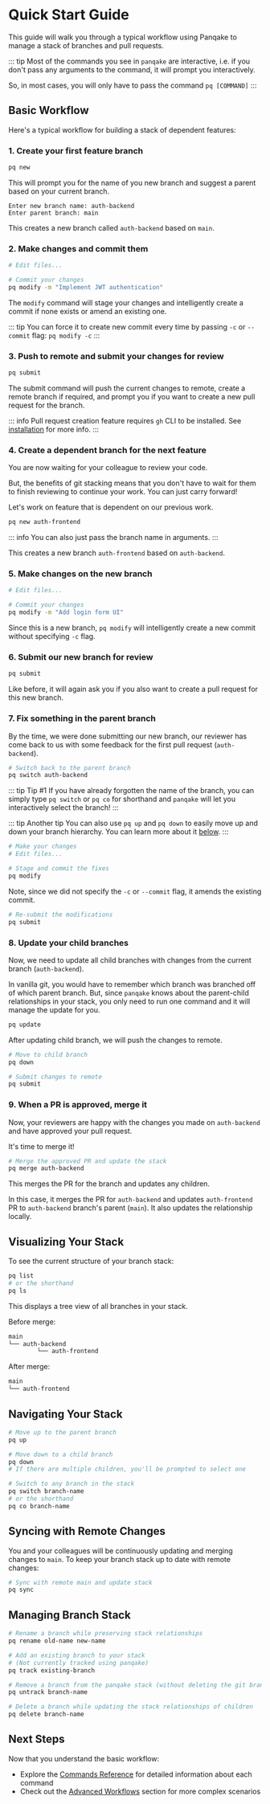 # Quick Start Guide

This guide will walk you through a typical workflow using Panqake to manage a stack of branches and pull requests.

::: tip
Most of the commands you see in `panqake` are interactive, i.e. if you don't pass any arguments to the command, it will prompt you interactively.

So, in most cases, you will only have to pass the command `pq [COMMAND]`
:::

## Basic Workflow

Here's a typical workflow for building a stack of dependent features:

### 1. Create your first feature branch

```bash
pq new
```

This will prompt you for the name of you new branch and suggest a parent based on your current branch.

```
Enter new branch name: auth-backend
Enter parent branch: main
```

This creates a new branch called `auth-backend` based on `main`.

### 2. Make changes and commit them

```bash
# Edit files...

# Commit your changes
pq modify -m "Implement JWT authentication"
```

The `modify` command will stage your changes and intelligently create a commit if none exists or amend an existing one.

::: tip
You can force it to create new commit every time by passing `-c` or `--commit` flag: `pq modify -c`
:::

### 3. Push to remote and submit your changes for review

```bash
pq submit
```

The submit command will push the current changes to remote, create a remote branch if required, and prompt you if you want to create a new pull request for the branch.

::: info
Pull request creation feature requires `gh` CLI to be installed. See [installation](/installation) for more info.
:::

### 4. Create a dependent branch for the next feature

You are now waiting for your colleague to review your code.

But, the benefits of git stacking means that you don't have to wait for them to finish reviewing to continue your work. You can just carry forward!

Let's work on feature that is dependent on our previous work.

```bash
pq new auth-frontend
```

::: info
You can also just pass the branch name in arguments.
:::

This creates a new branch `auth-frontend` based on `auth-backend`.

### 5. Make changes on the new branch

```bash
# Edit files...

# Commit your changes
pq modify -m "Add login form UI"
```

Since this is a new branch, `pq modify` will intelligently create a new commit without specifying `-c` flag.

### 6. Submit our new branch for review

```bash
pq submit
```

Like before, it will again ask you if you also want to create a pull request for this new branch.

### 7. Fix something in the parent branch

By the time, we were done submitting our new branch, our reviewer has come back to us with some feedback for the first pull request (`auth-backend`).

```bash
# Switch back to the parent branch
pq switch auth-backend
```

::: tip Tip #1
If you have already forgotten the name of the branch, you can simply type `pq switch` or `pq co` for shorthand and `panqake` will let you interactively select the branch!
:::

::: tip Another tip
You can also use `pq up` and `pq down` to easily move up and down your branch hierarchy. You can learn more about it [below](##Navigating-Your-Stack).
:::

```bash
# Make your changes
# Edit files...

# Stage and commit the fixes
pq modify
```

Note, since we did not specify the `-c` or `--commit` flag, it amends the existing commit.

```bash
# Re-submit the modifications
pq submit
```

### 8. Update your child branches

Now, we need to update all child branches with changes from the current branch (`auth-backend`).

In vanilla git, you would have to remember which branch was branched off of which parent branch. But, since `panqake` knows about the parent-child relationships in your stack, you only need to run one command and it will manage the update for you.

```bash
pq update
```

After updating child branch, we will push the changes to remote.

```bash
# Move to child branch
pq down

# Submit changes to remote
pq submit
```

### 9. When a PR is approved, merge it

Now, your reviewers are happy with the changes you made on `auth-backend` and have approved your pull request.

It's time to merge it!

```bash
# Merge the approved PR and update the stack
pq merge auth-backend
```

This merges the PR for the branch and updates any children.

In this case, it merges the PR for `auth-backend` and updates `auth-frontend` PR to `auth-backend` branch's parent (`main`). It also updates the relationship locally.

## Visualizing Your Stack

To see the current structure of your branch stack:

```bash
pq list
# or the shorthand
pq ls
```

This displays a tree view of all branches in your stack.

Before merge:

```bash
main
└── auth-backend
        └── auth-frontend
```

After merge:

```bash
main
└── auth-frontend
```

## Navigating Your Stack

```bash
# Move up to the parent branch
pq up

# Move down to a child branch
pq down
# If there are multiple children, you'll be prompted to select one

# Switch to any branch in the stack
pq switch branch-name
# or the shorthand
pq co branch-name
```

## Syncing with Remote Changes

You and your colleagues will be continuously updating and merging changes to `main`. To keep your branch stack up to date with remote changes:

```bash
# Sync with remote main and update stack
pq sync
```

## Managing Branch Stack

```bash
# Rename a branch while preserving stack relationships
pq rename old-name new-name

# Add an existing branch to your stack
# (Not currently tracked using panqake)
pq track existing-branch

# Remove a branch from the panqake stack (without deleting the git branch)
pq untrack branch-name

# Delete a branch while updating the stack relationships of children
pq delete branch-name
```

## Next Steps

Now that you understand the basic workflow:

- Explore the [Commands Reference](/commands) for detailed information about each command
- Check out the [Advanced Workflows](/advanced-workflows) section for more complex scenarios

